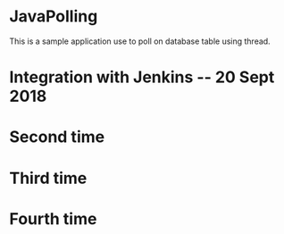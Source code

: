 # JavaPolling
This is a sample application use to poll on database table using thread.

# Integration with Jenkins -- 20 Sept 2018
# Second time
# Third time
# Fourth time
